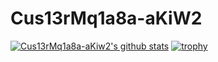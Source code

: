 # Cus13rMq1a8a-aKiW2
[![Cus13rMq1a8a-aKiw2's github stats](https://github-readme-stats.vercel.app/api?username=qu14-9246-apvra&show_icons=true)](https://github.com/Aiueokashi/githubStats)
[![trophy](https://github-profile-trophy.vercel.app/?username=qu14-9246-apvra&theme=onedark)](https://github.com/Aiueokashi/Aiueokashi)
